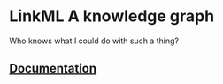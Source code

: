 # LinkML A knowledge graph
Who knows what I could do with such a thing?

## [Documentation](https://joeflack4.github.io/linkml-test-template/)
